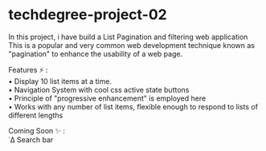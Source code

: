 # techdegree-project-02

In this project, i have build a List Pagination and filtering web application
This is a popular and very common web development technique known as "pagination" to enhance the usability of a web page.

Features :zap: :  
• Display 10 list items at a time.  
• Navigation System with cool css active state buttons  
• Principle of "progressive enhancement" is employed here  
• Works with any number of list items, flexible enough to respond to lists of different lengths  

Coming Soon :sparkles: :  
˙∆ Search bar
